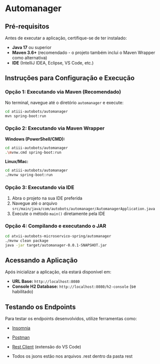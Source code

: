 # Automanager

## Pré-requisitos

Antes de executar a aplicação, certifique-se de ter instalado:

- **Java 17** ou superior
- **Maven 3.6+** (recomendado - o projeto também inclui o Maven Wrapper como alternativa)
- **IDE** (IntelliJ IDEA, Eclipse, VS Code, etc.)

## Instruções para Configuração e Execução

### Opção 1: Executando via Maven (Recomendado)

No terminal, navegue até o diretório `automanager` e execute:

```bash
cd atiii-autobots/automanager
mvn spring-boot:run
```

### Opção 2: Executando via Maven Wrapper

**Windows (PowerShell/CMD):**
```bash
cd atiii-autobots/automanager
.\mvnw.cmd spring-boot:run
```

**Linux/Mac:**
```bash
cd atiii-autobots/automanager
./mvnw spring-boot:run
```

### Opção 3: Executando via IDE

1. Abra o projeto na sua IDE preferida
2. Navegue até o arquivo `src/main/java/com/autobots/automanager/AutomanagerApplication.java`
3. Execute o método `main()` diretamente pela IDE

### Opção 4: Compilando e executando o JAR

```bash
cd atvii-autobots-microservico-spring/automanager
./mvnw clean package
java -jar target/automanager-0.0.1-SNAPSHOT.jar
```

## Acessando a Aplicação

Após inicializar a aplicação, ela estará disponível em:
- **URL Base:** `http://localhost:8080`
- **Console H2 Database:** `http://localhost:8080/h2-console` (se habilitado)

## Testando os Endpoints

Para testar os endpoints desenvolvidos, utilize ferramentas como:
- [Insomnia](https://insomnia.rest/)
- [Postman](https://www.postman.com/)
- [Rest Client](https://marketplace.visualstudio.com/items?itemName=humao.rest-client) (extensão do VS Code)

- Todos os jsons estão nos arquivos .rest dentro da pasta rest
